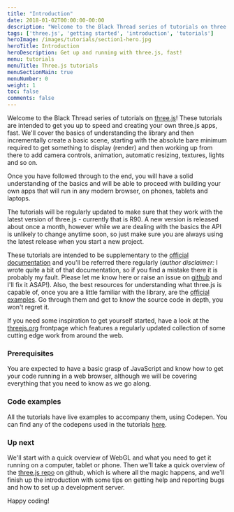 ```yaml
---
title: "Introduction"
date: 2018-01-02T00:00:00-00:00
description: "Welcome to the Black Thread series of tutorials on three.js! Here we'll focus on getting to know all the amazing features that make this beautiful library so great to work with."
tags: ['three.js', 'getting started', 'introduction', 'tutorials']
heroImage: /images/tutorials/section1-hero.jpg
heroTitle: Introduction
heroDescription: Get up and running with three.js, fast!
menu: tutorials
menuTitle: Three.js tutorials
menuSectionMain: true
menuNumber: 0
weight: 1
toc: false
comments: false
---
```


Welcome to the Black Thread series of tutorials on [three.js](https://threejs.org/)! These tutorials are intended to get you up to speed and creating your own three.js apps, fast. We'll cover the basics of understanding the library and then incrementally create a basic scene, starting with the absolute bare minimum required to get something to display (render) and then working up from there to add camera controls, animation, automatic resizing, textures, lights and so on.

Once you have followed through to the end, you will have a solid understanding of the basics and will be able to proceed with building your own apps that will run in any modern browser, on phones, tablets and laptops.

The tutorials will be regularly updated to make sure that they work with the latest version of three.js - currently that is R90. A new version is released about once a month, however while we are dealing with the basics the API is unlikely to change anytime soon, so just make sure you are always using the latest release when you start a new project.

These tutorials are intended to be supplementary to the [official documentation](https://threejs.org/docs/) and you'll be referred there regularly (*author disclaimer:* I wrote quite a bit of that documentation, so if you find a mistake there it is probably my fault. Please let me know here or raise an issue on [github](https://github.com/mrdoob/three.js/issues/) and I'll fix it ASAP!). Also, the best resources for understanding what three.js is capable of, once you are a little familiar with the library, are the [official examples](https://threejs.org/examples/). Go through them and get to know the source code in depth, you won't regret it.

If you need some inspiration to get yourself started, have a look at the [threejs.org](https://threejs.org/) frontpage which features a regularly updated collection of some cutting edge work from around the web.

### Prerequisites

You are expected to have a basic grasp of JavaScript and know how to get your code running in a web browser, although we will be covering everything that you need to know as we go along.

### Code examples

All the tutorials have live examples to accompany them, using Codepen. You can find any of the codepens used in the tutorials [here](https://codepen.io/collection/DKNVdO/).

### Up next

We'll start with a quick overview of WebGL and what you need to get it running on a computer, tablet or phone. Then we'll take a quick overview of the [three.js repo](https://github.com/mrdoob/three.js) on github, which is where all the magic happens, and we'll finish up the introduction with some tips on getting help and reporting bugs and how to set up a development server.

Happy coding!
